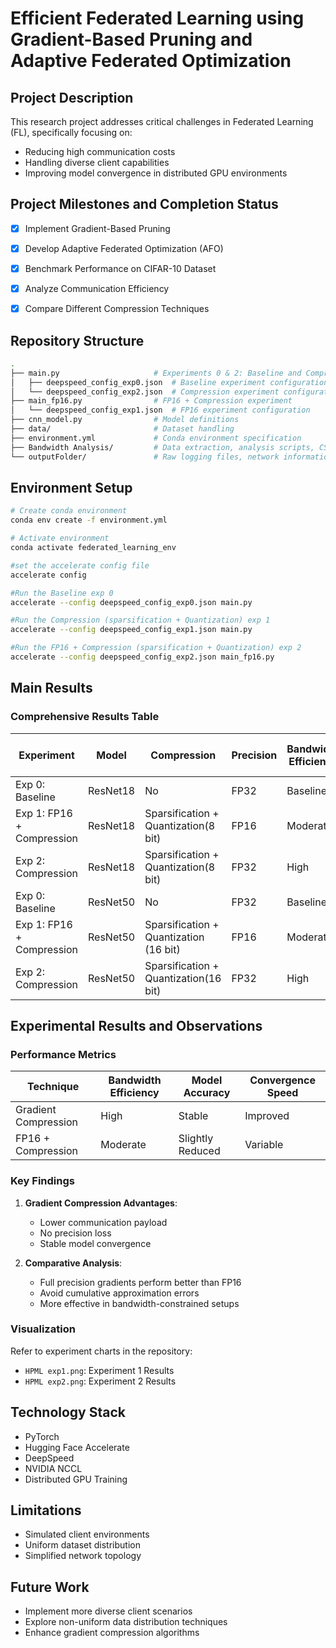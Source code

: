 # Efficient Federated Learning using Gradient-Based Pruning and Adaptive Federated Optimization

## Project Description
This research project addresses critical challenges in Federated Learning (FL), specifically focusing on:
- Reducing high communication costs
- Handling diverse client capabilities
- Improving model convergence in distributed GPU environments

## Project Milestones and Completion Status
- [x] Implement Gradient-Based Pruning
- [x] Develop Adaptive Federated Optimization (AFO)
- [x] Benchmark Performance on CIFAR-10 Dataset
- [x] Analyze Communication Efficiency
- [x] Compare Different Compression Techniques


## Repository Structure
```bash
.
├── main.py                     # Experiments 0 & 2: Baseline and Compression
│   ├── deepspeed_config_exp0.json  # Baseline experiment configuration
│   └── deepspeed_config_exp2.json  # Compression experiment configuration
├── main_fp16.py                # FP16 + Compression experiment
│   └── deepspeed_config_exp1.json  # FP16 experiment configuration
├── cnn_model.py                # Model definitions
├── data/                       # Dataset handling
├── environment.yml             # Conda environment specification
├── Bandwidth Analysis/         # Data extraction, analysis scripts, CSVs, and plots
└── outputFolder/               # Raw logging files, network information, train-test errors, and accuracies
```

## Environment Setup
```bash
# Create conda environment
conda env create -f environment.yml

# Activate environment
conda activate federated_learning_env

#set the accelerate config file
accelerate config

#Run the Baseline exp 0
accelerate --config deepspeed_config_exp0.json main.py

#Run the Compression (sparsification + Quantization) exp 1
accelerate --config deepspeed_config_exp1.json main.py

#Run the FP16 + Compression (sparsification + Quantization) exp 2
accelerate --config deepspeed_config_exp2.json main_fp16.py
```


## Main Results

### Comprehensive Results Table

| Experiment | Model | Compression | Precision | Bandwidth Efficiency | Test Accuracy | Convergence Speed | Communication Overhead | Gradient Update Frequency |
|-----------|-------|-------------|-----------|---------------------|--------------|------------------|------------------------|--------------------------|
| Exp 0: Baseline | ResNet18 | No | FP32 | Baseline | 84.22% | Baseline | High | Standard |
| Exp 1: FP16 + Compression | ResNet18 | Sparsification + Quantization(8 bit) | FP16 | Moderate | 79% | Accelerated | Moderate | Increased |
| Exp 2: Compression | ResNet18 | Sparsification + Quantization(8 bit) | FP32 | High | 83.98% | Improved | Reduced | Standard |
| Exp 0: Baseline | ResNet50 | No | FP32 | Baseline | - | Baseline | High | Standard |
| Exp 1: FP16 + Compression | ResNet50 | Sparsification + Quantization (16 bit) | FP16 | Moderate | - | Accelerated | Moderate | Increased |
| Exp 2: Compression | ResNet50 | Sparsification + Quantization(16 bit) | FP32 | High | - | Improved | Reduced | Standard |

## Experimental Results and Observations

### Performance Metrics
| Technique | Bandwidth Efficiency | Model Accuracy | Convergence Speed |
|-----------|---------------------|---------------|------------------|
| Gradient Compression | High | Stable | Improved |
| FP16 + Compression | Moderate | Slightly Reduced | Variable |

### Key Findings
1. **Gradient Compression Advantages**:
   - Lower communication payload
   - No precision loss
   - Stable model convergence

2. **Comparative Analysis**:
   - Full precision gradients perform better than FP16
   - Avoid cumulative approximation errors
   - More effective in bandwidth-constrained setups

### Visualization
Refer to experiment charts in the repository:
- `HPML exp1.png`: Experiment 1 Results
- `HPML exp2.png`: Experiment 2 Results

## Technology Stack
- PyTorch
- Hugging Face Accelerate
- DeepSpeed
- NVIDIA NCCL
- Distributed GPU Training

## Limitations
- Simulated client environments
- Uniform dataset distribution
- Simplified network topology

## Future Work
- Implement more diverse client scenarios
- Explore non-uniform data distribution techniques
- Enhance gradient compression algorithms

